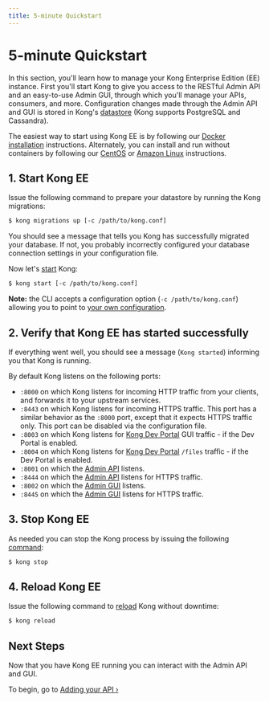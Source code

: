 ```yaml
---
title: 5-minute Quickstart
---
```


# 5-minute Quickstart

In this section, you'll learn how to manage your Kong Enterprise Edition (EE)
instance. First you'll start Kong to give you access to the RESTful Admin API and an easy-to-use
Admin GUI, through which you'll manage your APIs, consumers, and more. Configuration changes made
through the Admin API and GUI is stored in Kong's [datastore][datastore-section]
(Kong supports PostgreSQL and Cassandra).

The easiest way to start using Kong EE is by following our [Docker installation][docker] instructions. 
Alternately, you can install and run without containers by following our [CentOS][centos] or 
[Amazon Linux][amazonlinux] instructions.

## 1. Start Kong EE

Issue the following command to prepare your datastore by running the Kong
migrations:

```bash
$ kong migrations up [-c /path/to/kong.conf]
```

You should see a message that tells you Kong has successfully migrated your
database. If not, you probably incorrectly configured your database
connection settings in your configuration file.

Now let's [start][CLI] Kong:

```bash
$ kong start [-c /path/to/kong.conf]
```

**Note:** the CLI accepts a configuration option (`-c /path/to/kong.conf`)
allowing you to point to [your own configuration](/0.13.x/configuration/#configuration-loading).

## 2. Verify that Kong EE has started successfully

If everything went well, you should see a message (`Kong started`)
informing you that Kong is running.

By default Kong listens on the following ports:

- `:8000` on which Kong listens for incoming HTTP traffic from your
  clients, and forwards it to your upstream services.
- `:8443` on which Kong listens for incoming HTTPS traffic. This port has a
  similar behavior as the `:8000` port, except that it expects HTTPS
  traffic only. This port can be disabled via the configuration file.
- `:8003` on which Kong listens for [Kong Dev Portal][dev-portal] GUI traffic - if the Dev Portal is enabled.
- `:8004` on which Kong listens for [Kong Dev Portal][dev-portal] `/files` traffic - if the Dev Portal is enabled.
- `:8001` on which the [Admin API][API] listens.
- `:8444` on which the [Admin API][API] listens for HTTPS traffic.
- `:8002` on which the [Admin GUI][GUI] listens.
- `:8445` on which the [Admin GUI][GUI] listens for HTTPS traffic.


## 3. Stop Kong EE

As needed you can stop the Kong process by issuing the following [command][CLI]:

```bash
$ kong stop
```

## 4. Reload Kong EE

Issue the following command to [reload][CLI] Kong without downtime:

```bash
$ kong reload
```

## Next Steps

Now that you have Kong EE running you can interact with the Admin API and GUI.

To begin, go to [Adding your API &rsaquo;][adding-your-api]

[CLI]: /0.13.x/cli
[API]: /0.13.x/admin-api
[GUI]: /enterprise/{{page.kong_version}}/admin-gui/
[datastore-section]: /0.13.x/configuration/#datastore-section
[adding-your-api]: /enterprise/{{page.kong_version}}/getting-started/adding-your-api
[docker]: /enterprise/{{page.kong_version}}/installation/docker/
[centos]: /enterprise/{{page.kong_version}}/installation/centos/
[amazonlinux]: /enterprise/{{page.kong_version}}/installation/amazon-linux/
[dev-portal]: /enterprise/{{page.kong_version}}/developer-portal/introduction/


